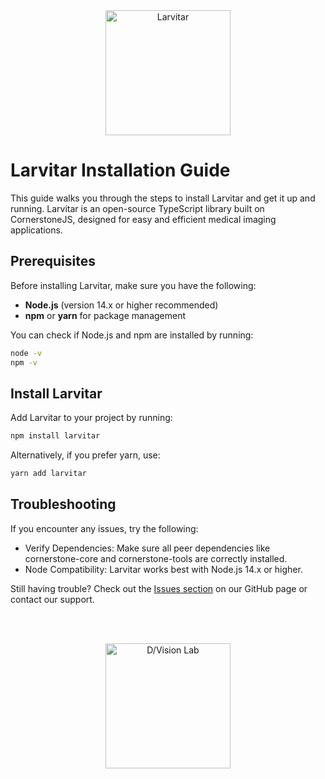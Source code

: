 <div style="text-align: center;">
    <img src="https://assets.pokemon.com/assets/cms2/img/pokedex/full/246.png" alt="Larvitar" height="200" />
</div>

# Larvitar Installation Guide

This guide walks you through the steps to install Larvitar and get it up and running. Larvitar is an open-source TypeScript library built on CornerstoneJS, designed for easy and efficient medical imaging applications.

## Prerequisites

Before installing Larvitar, make sure you have the following:

- **Node.js** (version 14.x or higher recommended)
- **npm** or **yarn** for package management

You can check if Node.js and npm are installed by running:
```bash
node -v
npm -v
```

##  Install Larvitar

Add Larvitar to your project by running:

```bash
npm install larvitar
```

Alternatively, if you prefer yarn, use:


```bash
yarn add larvitar
```

##  Troubleshooting
If you encounter any issues, try the following:

- Verify Dependencies: Make sure all peer dependencies like cornerstone-core and cornerstone-tools are correctly installed.
- Node Compatibility: Larvitar works best with Node.js 14.x or higher.
  
Still having trouble? Check out the [Issues section](https://github.com/dvisionlab/Larvitar/issues) on our GitHub page or contact our support.

<br></br>

<div style="text-align: center;">
    <img src="https://press.r1-it.storage.cloud.it/logo_trasparent.png" alt="D/Vision Lab" height="200" />
</div>